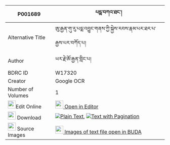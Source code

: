 |P001689|པདྨ་བཀའ་ཐང་། 
| --- | --- 
|Alternative Title |ཨུ་རྒྱན་གུ་རུ་པདྨ་འབྱུང་གནས་ཀྱི་སྐྱེས་རབས་རྣམ་པར་ཐར་པ་རྒྱས་པར་བཀོད་པ།
|Author| ཡར་རྗེ་ཨོ་རྒྱན་གླིང་པ།
|BDRC ID | W17320
|Creator | Google OCR
|Number of Volumes| 1
|<img width="25" src="https://img.icons8.com/color/25/000000/edit-property.png">Edit Online| [<img width="25" src="https://avatars.githubusercontent.com/u/45091458?s=200&v=4"> Open in Editor](http://editor.openpecha.org/P001689)
|<img width="25" src="https://img.icons8.com/fluent/48/000000/download-2.png"/>  Download | [![](https://img.icons8.com/color/20/000000/txt.png)Plain Text](https://github.com/Openpecha/P001689/releases/download/v1/pema_ka_tang_plain_P001689.zip), [![](https://img.icons8.com/color/20/000000/txt.png)Text with Pagination](https://github.com/Openpecha/P001689/releases/download/v1/pema_ka_tang_pages_P001689.zip)
|<img width="25" src="https://img.icons8.com/plasticine/100/000000/pictures-folder.png"/>  Source Images | [<img width="25" src="https://library.bdrc.io/icons/BUDA-small.svg"> Images of text file open in BUDA](https://library.bdrc.io/show/bdr:W17320)